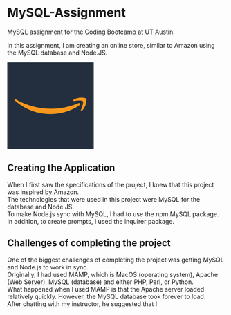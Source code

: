 # MySQL-Assignment
MySQL assignment for the Coding Bootcamp at UT Austin. 

In this assignment, I am creating an online store, similar to Amazon using the MySQL database and Node.JS. 

![alt text](images/amazon.jpg)

## Creating the Application
When I first saw the specifications of the project, I knew that this project was inspired by Amazon.   
The technologies that were used in this project were MySQL for the database and Node.JS.   
To make Node.js sync with MySQL, I had to use the npm MySQL package.   
In addition, to create prompts, I used the inquirer package.   

## Challenges of completing the project
One of the biggest challenges of completing the project was getting MySQL and Node.js to work in sync.  
Originally, I had used MAMP, which is MacOS (operating system), Apache (Web Server), MySQL (database) and either PHP, Perl, or Python.   
What happened when I used MAMP is that the Apache server loaded relatively quickly. However, the MySQL database took forever to load.  
After chatting with my instructor, he suggested that I 
